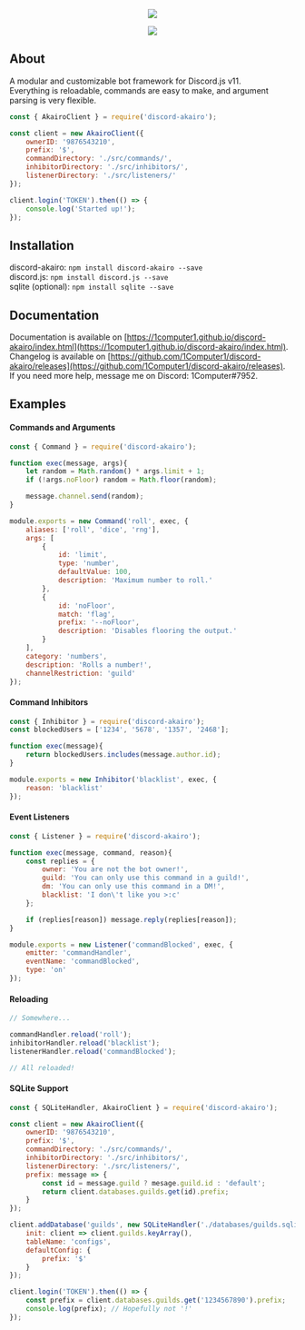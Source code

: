 <p align="center">
    <a href=https://github.com/1Computer1/discord-akairo>
        <img src=https://u.nya.is/fweoqf.png/>
    </a>
</p>  

<p align="center">
    <a href=https://nodei.co/npm/discord-akairo>
        <img src=https://nodei.co/npm/discord-akairo.png/>
    </a>
</p>  

## About
A modular and customizable bot framework for Discord.js v11.  
Everything is reloadable, commands are easy to make, and argument parsing is very flexible.  

```js
const { AkairoClient } = require('discord-akairo');

const client = new AkairoClient({
    ownerID: '9876543210',
    prefix: '$',
    commandDirectory: './src/commands/',
    inhibitorDirectory: './src/inhibitors/',
    listenerDirectory: './src/listeners/'
});

client.login('TOKEN').then(() => {
    console.log('Started up!');
});
```

## Installation
discord-akairo: `npm install discord-akairo --save`  
discord.js: `npm install discord.js --save`  
sqlite (optional): `npm install sqlite --save`  

## Documentation
Documentation is available on [https://1computer1.github.io/discord-akairo/index.html](https://1computer1.github.io/discord-akairo/index.html).  
Changelog is available on [https://github.com/1Computer1/discord-akairo/releases](https://github.com/1Computer1/discord-akairo/releases).  
If you need more help, message me on Discord: 1Computer#7952.  

## Examples
#### Commands and Arguments
```js
const { Command } = require('discord-akairo');

function exec(message, args){
    let random = Math.random() * args.limit + 1;
    if (!args.noFloor) random = Math.floor(random);

    message.channel.send(random);
}

module.exports = new Command('roll', exec, {
    aliases: ['roll', 'dice', 'rng'],
    args: [
        {
            id: 'limit',
            type: 'number',
            defaultValue: 100,
            description: 'Maximum number to roll.'
        },
        {
            id: 'noFloor', 
            match: 'flag', 
            prefix: '--noFloor',
            description: 'Disables flooring the output.'
        }
    ],
    category: 'numbers',
    description: 'Rolls a number!',
    channelRestriction: 'guild'
});
```

#### Command Inhibitors
```js
const { Inhibitor } = require('discord-akairo');
const blockedUsers = ['1234', '5678', '1357', '2468'];

function exec(message){
    return blockedUsers.includes(message.author.id);
}

module.exports = new Inhibitor('blacklist', exec, {
    reason: 'blacklist'
});
```

#### Event Listeners
```js
const { Listener } = require('discord-akairo');

function exec(message, command, reason){
    const replies = {
        owner: 'You are not the bot owner!',
        guild: 'You can only use this command in a guild!',
        dm: 'You can only use this command in a DM!',
        blacklist: 'I don\'t like you >:c'
    };

    if (replies[reason]) message.reply(replies[reason]);
}

module.exports = new Listener('commandBlocked', exec, {
    emitter: 'commandHandler',
    eventName: 'commandBlocked',
    type: 'on'
});
```

#### Reloading
```js
// Somewhere...

commandHandler.reload('roll');
inhibitorHandler.reload('blacklist');
listenerHandler.reload('commandBlocked');

// All reloaded!
```

#### SQLite Support
```js
const { SQLiteHandler, AkairoClient } = require('discord-akairo');

const client = new AkairoClient({
    ownerID: '9876543210',
    prefix: '$',
    commandDirectory: './src/commands/',
    inhibitorDirectory: './src/inhibitors/',
    listenerDirectory: './src/listeners/',
    prefix: message => {
        const id = message.guild ? mesage.guild.id : 'default';
        return client.databases.guilds.get(id).prefix;
    }
});

client.addDatabase('guilds', new SQLiteHandler('./databases/guilds.sqlite', {
    init: client => client.guilds.keyArray(),
    tableName: 'configs',
    defaultConfig: {
        prefix: '$'
    }
});

client.login('TOKEN').then(() => {
    const prefix = client.databases.guilds.get('1234567890').prefix;
    console.log(prefix); // Hopefully not '!'
});
```
